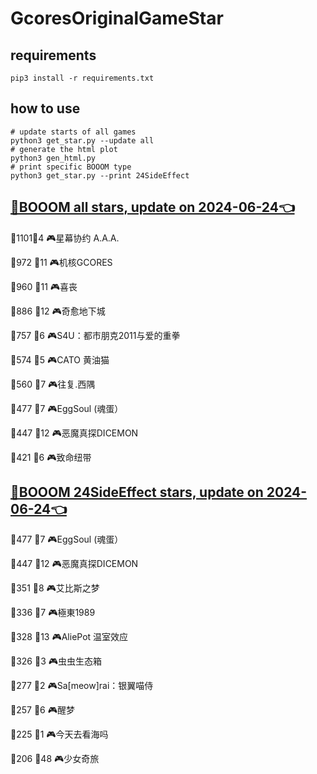 # GcoresOriginalGameStar

## requirements
```
pip3 install -r requirements.txt
```

## how to use
```
# update starts of all games
python3 get_star.py --update all
# generate the html plot
python3 gen_html.py
# print specific BOOOM type
python3 get_star.py --print 24SideEffect
```

## [🔗BOOOM all stars, update on 2024-06-24👈](https://raw.githack.com/sichaozhang1112/GcoresOriginalGameStar/main/html/all.html) 
🌟1101👥4   🎮星幕协约 A.A.A.        

🌟972 👥11  🎮机核GCORES           

🌟960 👥11  🎮喜丧                 

🌟886 👥12  🎮奇愈地下城              

🌟757 👥6   🎮S4U：都市朋克2011与爱的重拳  

🌟574 👥5   🎮CATO 黄油猫           

🌟560 👥7   🎮往复.西隅              

🌟477 👥7   🎮EggSoul (魂蛋）       

🌟447 👥12  🎮恶魔真探DICEMON        

🌟421 👥6   🎮致命纽带               

## [🔗BOOOM 24SideEffect stars, update on 2024-06-24👈](https://raw.githack.com/sichaozhang1112/GcoresOriginalGameStar/main/html/24SideEffect.html) 
🌟477 👥7   🎮EggSoul (魂蛋）       

🌟447 👥12  🎮恶魔真探DICEMON        

🌟351 👥8   🎮艾比斯之梦              

🌟336 👥7   🎮極東1989             

🌟328 👥13  🎮AliePot 温室效应       

🌟326 👥3   🎮虫虫生态箱              

🌟277 👥2   🎮Sa[meow]rai：银翼喵侍   

🌟257 👥6   🎮醒梦                 

🌟225 👥1   🎮今天去看海吗             

🌟206 👥48  🎮少女奇旅               

